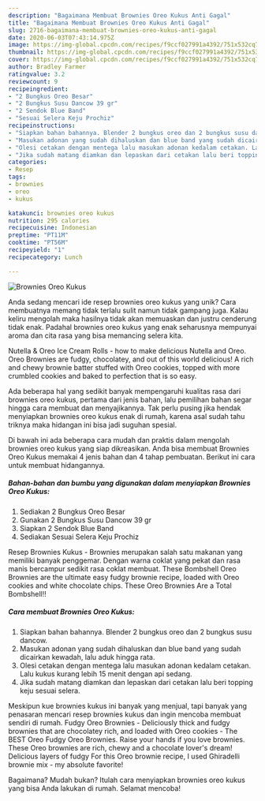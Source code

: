 ```yaml
---
description: "Bagaimana Membuat Brownies Oreo Kukus Anti Gagal"
title: "Bagaimana Membuat Brownies Oreo Kukus Anti Gagal"
slug: 2716-bagaimana-membuat-brownies-oreo-kukus-anti-gagal
date: 2020-06-03T07:43:14.975Z
image: https://img-global.cpcdn.com/recipes/f9ccf027991a4392/751x532cq70/brownies-oreo-kukus-foto-resep-utama.jpg
thumbnail: https://img-global.cpcdn.com/recipes/f9ccf027991a4392/751x532cq70/brownies-oreo-kukus-foto-resep-utama.jpg
cover: https://img-global.cpcdn.com/recipes/f9ccf027991a4392/751x532cq70/brownies-oreo-kukus-foto-resep-utama.jpg
author: Bradley Farmer
ratingvalue: 3.2
reviewcount: 9
recipeingredient:
- "2 Bungkus Oreo Besar"
- "2 Bungkus Susu Dancow 39 gr"
- "2 Sendok Blue Band"
- "Sesuai Selera Keju Prochiz"
recipeinstructions:
- "Siapkan bahan bahannya. Blender 2 bungkus oreo dan 2 bungkus susu dancow."
- "Masukan adonan yang sudah dihaluskan dan blue band yang sudah dicairkan kewadah, lalu aduk hingga rata."
- "Olesi cetakan dengan mentega lalu masukan adonan kedalam cetakan. Lalu kukus kurang lebih 15 menit dengan api sedang."
- "Jika sudah matang diamkan dan lepaskan dari cetakan lalu beri topping keju sesuai selera."
categories:
- Resep
tags:
- brownies
- oreo
- kukus

katakunci: brownies oreo kukus 
nutrition: 295 calories
recipecuisine: Indonesian
preptime: "PT11M"
cooktime: "PT56M"
recipeyield: "1"
recipecategory: Lunch

---
```



![Brownies Oreo Kukus](https://img-global.cpcdn.com/recipes/f9ccf027991a4392/751x532cq70/brownies-oreo-kukus-foto-resep-utama.jpg)

Anda sedang mencari ide resep brownies oreo kukus yang unik? Cara membuatnya memang tidak terlalu sulit namun tidak gampang juga. Kalau keliru mengolah maka hasilnya tidak akan memuaskan dan justru cenderung tidak enak. Padahal brownies oreo kukus yang enak seharusnya mempunyai aroma dan cita rasa yang bisa memancing selera kita.

Nutella &amp; Oreo Ice Cream Rolls - how to make delicious Nutella and Oreo. Oreo Brownies are fudgy, chocolatey, and out of this world delicious! A rich and chewy brownie batter stuffed with Oreo cookies, topped with more crumbled cookies and baked to perfection that is so easy.

Ada beberapa hal yang sedikit banyak mempengaruhi kualitas rasa dari brownies oreo kukus, pertama dari jenis bahan, lalu pemilihan bahan segar hingga cara membuat dan menyajikannya. Tak perlu pusing jika hendak menyiapkan brownies oreo kukus enak di rumah, karena asal sudah tahu triknya maka hidangan ini bisa jadi suguhan spesial.


Di bawah ini ada beberapa cara mudah dan praktis dalam mengolah brownies oreo kukus yang siap dikreasikan. Anda bisa membuat Brownies Oreo Kukus memakai 4 jenis bahan dan 4 tahap pembuatan. Berikut ini cara untuk membuat hidangannya.

<!--inarticleads1-->

##### Bahan-bahan dan bumbu yang digunakan dalam menyiapkan Brownies Oreo Kukus:

1. Sediakan 2 Bungkus Oreo Besar
1. Gunakan 2 Bungkus Susu Dancow 39 gr
1. Siapkan 2 Sendok Blue Band
1. Sediakan Sesuai Selera Keju Prochiz


Resep Brownies Kukus - Brownies merupakan salah satu makanan yang memiliki banyak penggemar. Dengan warna coklat yang pekat dan rasa manis bercampur sedikit rasa coklat membuat. These Bombshell Oreo Brownies are the ultimate easy fudgy brownie recipe, loaded with Oreo cookies and white chocolate chips. These Oreo Brownies Are a Total Bombshell!! 

<!--inarticleads2-->

##### Cara membuat Brownies Oreo Kukus:

1. Siapkan bahan bahannya. Blender 2 bungkus oreo dan 2 bungkus susu dancow.
1. Masukan adonan yang sudah dihaluskan dan blue band yang sudah dicairkan kewadah, lalu aduk hingga rata.
1. Olesi cetakan dengan mentega lalu masukan adonan kedalam cetakan. Lalu kukus kurang lebih 15 menit dengan api sedang.
1. Jika sudah matang diamkan dan lepaskan dari cetakan lalu beri topping keju sesuai selera.


Meskipun kue brownies kukus ini banyak yang menjual, tapi banyak yang penasaran mencari resep brownies kukus dan ingin mencoba membuat sendiri di rumah. Fudgy Oreo Brownies - Deliciously thick and fudgy brownies that are chocolatey rich, and loaded with Oreo cookies - The BEST Oreo Fudgy Oreo Brownies. Raise your hands if you love brownies. These Oreo brownies are rich, chewy and a chocolate lover&#39;s dream! Delicious layers of fudgy For this Oreo brownie recipe, I used Ghiradelli brownie mix - my absolute favorite! 

Bagaimana? Mudah bukan? Itulah cara menyiapkan brownies oreo kukus yang bisa Anda lakukan di rumah. Selamat mencoba!
